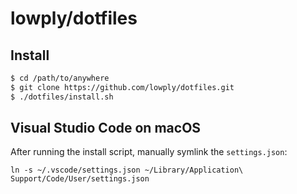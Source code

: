 # lowply/dotfiles

## Install

```bash
$ cd /path/to/anywhere
$ git clone https://github.com/lowply/dotfiles.git
$ ./dotfiles/install.sh
```

## Visual Studio Code on macOS

After running the install script, manually symlink the `settings.json`:

```
ln -s ~/.vscode/settings.json ~/Library/Application\ Support/Code/User/settings.json
```
